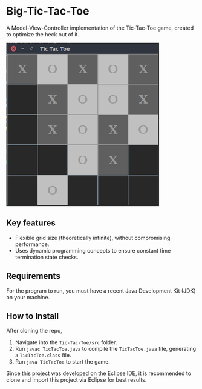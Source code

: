 # Big-Tic-Tac-Toe
A Model-View-Controller implementation of the Tic-Tac-Toe game, created to optimize the heck out of it.

![BigTicTacToe Screenshot](https://github.com/pranaymethuku/big-tic-tac-toe/blob/master/app_screenshot.png)

## Key features
* Flexible grid size (theoretically infinite), without compromising performance.
* Uses dynamic programming concepts to ensure constant time termination state checks.

## Requirements
For the program to run, you must have a recent Java Development Kit (JDK) on your machine.

## How to Install
After cloning the repo, 

1. Navigate into the `Tic-Tac-Toe/src` folder. 
2. Run `javac TicTacToe.java` to compile the `TicTacToe.java` file, generating a `TicTacToe.class` file.
3. Run `java TicTacToe` to start the game.

Since this project was developed on the Eclipse IDE, it is recommended to clone and import this project via Eclipse for best results.

